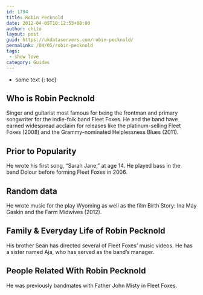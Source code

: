```yaml
---
id: 1794
title: Robin Pecknold
date: 2012-04-05T10:12:53+00:00
author: chito
layout: post
guid: https://ukdataservers.com/robin-pecknold/
permalink: /04/05/robin-pecknold
tags:
 - show love
category: Guides
---
```


* some text
{: toc}
          
          
## Who is  Robin Pecknold
                  
                  
                  
Singer and guitarist most famous for being the frontman and primary songwriter for the indie-folk band Fleet Foxes. He and the band have earned widespread acclaim for releases like the platinum-selling Fleet Foxes (2008) and the Grammy-nominated Helplessness Blues (2011).
                  
                
                
                
## Prior to Popularity 
                  
                  
                  
He wrote his first song, &#8220;Sarah Jane,&#8221; at age 14. He played bass in the band Dolour before forming Fleet Foxes in 2006.
                  
                
                
                
## Random data 
                  
                  
                  
He wrote music for the play Wyoming as well as the film Birth Story: Ina May Gaskin and the Farm Midwives (2012). 
                  
                
                
                
## Family & Everyday Life of Robin Pecknold
                  
                  
                  
His brother Sean has directed several of Fleet Foxes&#8217; music videos. He has a sister named Aja, who has served as the band&#8217;s manager. 
                  
                
                
                
## People Related With  Robin Pecknold
                  
                  
                  
He was previously bandmates with Father John Misty in Fleet Foxes. 
                  
                
              
            
          
          
          
    
    
  
